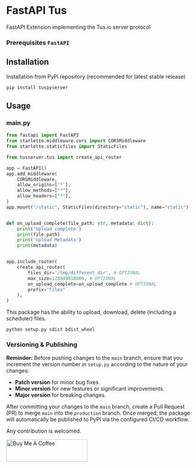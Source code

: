 # FastAPI Tus

FastAPI Extension implementing the Tus.io server protocol

### Prerequisites `FastAPI`

## Installation

Installation from PyPi repository (recommended for latest stable release)

```
pip install tuspyserver
```

## Usage

### main.py

```python
from fastapi import FastAPI
from starlette.middleware.cors import CORSMiddleware
from starlette.staticfiles import StaticFiles

from tusserver.tus import create_api_router

app = FastAPI()
app.add_middleware(
    CORSMiddleware,
    allow_origins=['*'],
    allow_methods=["*"],
    allow_headers=["*"],
)
app.mount("/static", StaticFiles(directory="static"), name="static")


def on_upload_complete(file_path: str, metadata: dict):
    print('Upload complete')
    print(file_path)
    print('Upload Metadata')
    print(metadata)


app.include_router(
    create_api_router(
        files_dir='/tmp/different_dir', # OPTIONAL
        max_size=128849018880, # OPTIONAL
        on_upload_complete=on_upload_complete # OPTIONAL
        prefix="files"
    ),
)
```

This package has the ability to upload, download, delete (including a scheduler) files.

```python setup.py sdist bdist_wheel```


### Versioning & Publishing

**Reminder:** Before pushing changes to the `main` branch, ensure that you increment the version number in `setup.py` according to the nature of your changes:

- **Patch version** for minor bug fixes.
- **Minor version** for new features or significant improvements.
- **Major version** for breaking changes.

After committing your changes to the `main` branch, create a Pull Request (PR) to merge `main` into the `production` branch. Once merged, the package will automatically be published to PyPI via the configured CI/CD workflow.


Any contribution is welcomed.

<a href="https://www.buymeacoffee.com/edihasaj" target="_blank"><img src="https://cdn.buymeacoffee.com/buttons/v2/default-red.png" alt="Buy Me A Coffee" style="height: 60px !important;width: 217px !important;" ></a>

